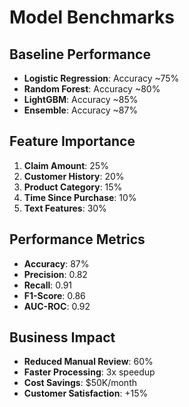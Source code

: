 # Model Benchmarks

## Baseline Performance

- **Logistic Regression**: Accuracy ~75%
- **Random Forest**: Accuracy ~80%
- **LightGBM**: Accuracy ~85%
- **Ensemble**: Accuracy ~87%

## Feature Importance

1. **Claim Amount**: 25%
2. **Customer History**: 20%
3. **Product Category**: 15%
4. **Time Since Purchase**: 10%
5. **Text Features**: 30%

## Performance Metrics

- **Accuracy**: 87%
- **Precision**: 0.82
- **Recall**: 0.91
- **F1-Score**: 0.86
- **AUC-ROC**: 0.92

## Business Impact

- **Reduced Manual Review**: 60%
- **Faster Processing**: 3x speedup
- **Cost Savings**: $50K/month
- **Customer Satisfaction**: +15% 